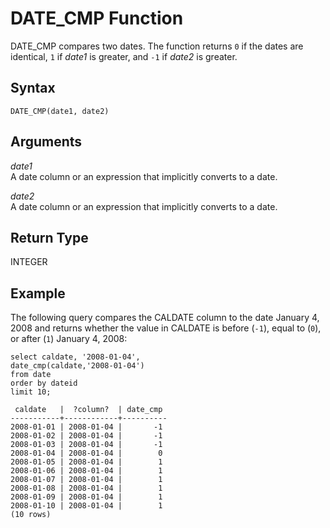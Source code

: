 # DATE\_CMP Function<a name="r_DATE_CMP"></a>

DATE\_CMP compares two dates\. The function returns `0` if the dates are identical, `1` if *date1* is greater, and `-1` if *date2* is greater\.

## Syntax<a name="r_DATE_CMP-synopsis"></a>

```
DATE_CMP(date1, date2)
```

## Arguments<a name="r_DATE_CMP-arguments"></a>

 *date1*   
A date column or an expression that implicitly converts to a date\.

 *date2*   
A date column or an expression that implicitly converts to a date\.

## Return Type<a name="r_DATE_CMP-return-type"></a>

INTEGER

## Example<a name="r_DATE_CMP-example"></a>

The following query compares the CALDATE column to the date January 4, 2008 and returns whether the value in CALDATE is before \(`-1`\), equal to \(`0`\), or after \(`1`\) January 4, 2008: 

```
select caldate, '2008-01-04',
date_cmp(caldate,'2008-01-04')
from date
order by dateid
limit 10;

 caldate   |  ?column?  | date_cmp
-----------+------------+----------
2008-01-01 | 2008-01-04 |       -1
2008-01-02 | 2008-01-04 |       -1
2008-01-03 | 2008-01-04 |       -1
2008-01-04 | 2008-01-04 |        0
2008-01-05 | 2008-01-04 |        1
2008-01-06 | 2008-01-04 |        1
2008-01-07 | 2008-01-04 |        1
2008-01-08 | 2008-01-04 |        1
2008-01-09 | 2008-01-04 |        1
2008-01-10 | 2008-01-04 |        1
(10 rows)
```